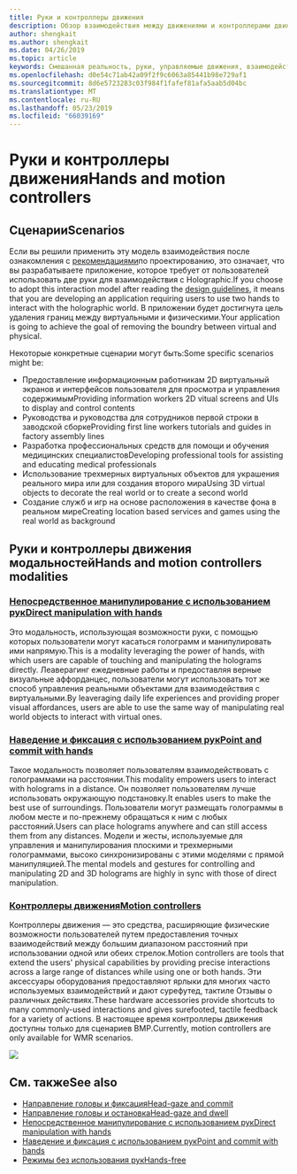```yaml
---
title: Руки и контроллеры движения
description: Обзор взаимодействия между движениями и контроллерами движений
author: shengkait
ms.author: shengkait
ms.date: 04/26/2019
ms.topic: article
keywords: Смешанная реальность, руки, управляемые движения, взаимодействие, проектирование
ms.openlocfilehash: d0e54c71ab42a09f2f9c6063a85441b98e729af1
ms.sourcegitcommit: 8d6e5723283c03f984f1fafef81afa5aab5d04bc
ms.translationtype: MT
ms.contentlocale: ru-RU
ms.lasthandoff: 05/23/2019
ms.locfileid: "66039169"
---
```

# <a name="hands-and-motion-controllers"></a><span data-ttu-id="adb00-104">Руки и контроллеры движения</span><span class="sxs-lookup"><span data-stu-id="adb00-104">Hands and motion controllers</span></span>
## <a name="scenarios"></a><span data-ttu-id="adb00-105">Сценарии</span><span class="sxs-lookup"><span data-stu-id="adb00-105">Scenarios</span></span>
<span data-ttu-id="adb00-106">Если вы решили применить эту модель взаимодействия после ознакомления с [рекомендациями](interaction-fundamentals.md)по проектированию, это означает, что вы разрабатываете приложение, которое требует от пользователей использовать две руки для взаимодействия с Holographic.</span><span class="sxs-lookup"><span data-stu-id="adb00-106">If you choose to adopt this interaction model after reading the [design guidelines](interaction-fundamentals.md), it means that you are developing an application requiring users to use two hands to interact with the holographic world.</span></span> <span data-ttu-id="adb00-107">В приложении будет достигнута цель удаления границ между виртуальными и физическими.</span><span class="sxs-lookup"><span data-stu-id="adb00-107">Your application is going to achieve the goal of removing the boundry between virtual and physical.</span></span>

<span data-ttu-id="adb00-108">Некоторые конкретные сценарии могут быть:</span><span class="sxs-lookup"><span data-stu-id="adb00-108">Some specific scenarios might be:</span></span>
* <span data-ttu-id="adb00-109">Предоставление информационным работникам 2D виртуальный экранов и интерфейсов пользователя для просмотра и управления содержимым</span><span class="sxs-lookup"><span data-stu-id="adb00-109">Providing information workers 2D vitual screens and UIs to display and control contents</span></span>
* <span data-ttu-id="adb00-110">Руководства и руководства для сотрудников первой строки в заводской сборке</span><span class="sxs-lookup"><span data-stu-id="adb00-110">Providing first line workers tutorials and guides in factory assembly lines</span></span>
* <span data-ttu-id="adb00-111">Разработка профессиональных средств для помощи и обучения медицинских специалистов</span><span class="sxs-lookup"><span data-stu-id="adb00-111">Developing professional tools for assisting and educating medical professionals</span></span>  
* <span data-ttu-id="adb00-112">Использование трехмерных виртуальных объектов для украшения реального мира или для создания второго мира</span><span class="sxs-lookup"><span data-stu-id="adb00-112">Using 3D virtual objects to decorate the real world or to create a second world</span></span> 
* <span data-ttu-id="adb00-113">Создание служб и игр на основе расположения в качестве фона в реальном мире</span><span class="sxs-lookup"><span data-stu-id="adb00-113">Creating location based services and games using the real world as background</span></span>

## <a name="hands-and-motion-controllers-modalities"></a><span data-ttu-id="adb00-114">Руки и контроллеры движения модальностей</span><span class="sxs-lookup"><span data-stu-id="adb00-114">Hands and motion controllers modalities</span></span>
### <a name="direct-manipulation-with-handsdirect-manipulationmd"></a>[<span data-ttu-id="adb00-115">Непосредственное манипулирование с использованием рук</span><span class="sxs-lookup"><span data-stu-id="adb00-115">Direct manipulation with hands</span></span>](direct-manipulation.md)
<span data-ttu-id="adb00-116">Это модальность, использующая возможности руки, с помощью которых пользователи могут касаться голограмм и манипулировать ими напрямую.</span><span class="sxs-lookup"><span data-stu-id="adb00-116">This is a modality leveraging the power of hands, with which users are capable of touching and manipulating the holograms directly.</span></span> <span data-ttu-id="adb00-117">Леаверагинг ежедневные работы и предоставляя верные визуальные аффорданцес, пользователи могут использовать тот же способ управления реальными объектами для взаимодействия с виртуальными.</span><span class="sxs-lookup"><span data-stu-id="adb00-117">By leaveraging daily life experiences and providing proper visual affordances, users are able to use the same way of manipulating real world objects to interact with virtual ones.</span></span>   

### <a name="point-and-commit-with-handspoint-and-commitmd"></a>[<span data-ttu-id="adb00-118">Наведение и фиксация с использованием рук</span><span class="sxs-lookup"><span data-stu-id="adb00-118">Point and commit with hands</span></span>](point-and-commit.md)
<span data-ttu-id="adb00-119">Такое модальность позволяет пользователям взаимодействовать с голограммами на расстоянии.</span><span class="sxs-lookup"><span data-stu-id="adb00-119">This modality empowers users to interact with holograms in a distance.</span></span> <span data-ttu-id="adb00-120">Он позволяет пользователям лучше использовать окружающую подстановку.</span><span class="sxs-lookup"><span data-stu-id="adb00-120">It enables users to make the best use of surroundings.</span></span> <span data-ttu-id="adb00-121">Пользователи могут размещать голограммы в любом месте и по-прежнему обращаться к ним с любых расстояний.</span><span class="sxs-lookup"><span data-stu-id="adb00-121">Users can place holograms anywhere and can still access them from any distances.</span></span> <span data-ttu-id="adb00-122">Модели и жесты, используемые для управления и манипулирования плоскими и трехмерными голограммами, высоко синхронизированы с этими моделями с прямой манипуляцией.</span><span class="sxs-lookup"><span data-stu-id="adb00-122">The mental models and gestures for controlling and manipulating 2D and 3D holograms are highly in sync with those of direct manipulation.</span></span>

### <a name="motion-controllersmotion-controllersmd"></a>[<span data-ttu-id="adb00-123">Контроллеры движения</span><span class="sxs-lookup"><span data-stu-id="adb00-123">Motion controllers</span></span>](motion-controllers.md)
<span data-ttu-id="adb00-124">Контроллеры движения — это средства, расширяющие физические возможности пользователей путем предоставления точных взаимодействий между большим диапазоном расстояний при использовании одной или обеих стрелок.</span><span class="sxs-lookup"><span data-stu-id="adb00-124">Motion controllers are tools that extend the users' physical capabilities by providing precise interactions across a large range of distances while using one or both hands.</span></span> <span data-ttu-id="adb00-125">Эти аксессуары оборудования предоставляют ярлыки для многих часто используемых взаимодействий и дают сурефутед, тактиле Отзывы о различных действиях.</span><span class="sxs-lookup"><span data-stu-id="adb00-125">These hardware accessories provide shortcuts to many commonly-used interactions and gives surefooted, tactile feedback for a variety of actions.</span></span> <span data-ttu-id="adb00-126">В настоящее время контроллеры движения доступны только для сценариев ВМР.</span><span class="sxs-lookup"><span data-stu-id="adb00-126">Currently, motion controllers are only available for WMR scenarios.</span></span> 

![](images/Hands-and-controllers-720px.jpg)<br>

## <a name="see-also"></a><span data-ttu-id="adb00-127">См. также</span><span class="sxs-lookup"><span data-stu-id="adb00-127">See also</span></span>
* [<span data-ttu-id="adb00-128">Направление головы и фиксация</span><span class="sxs-lookup"><span data-stu-id="adb00-128">Head-gaze and commit</span></span>](gaze-and-commit.md)
* [<span data-ttu-id="adb00-129">Направление головы и остановка</span><span class="sxs-lookup"><span data-stu-id="adb00-129">Head-gaze and dwell</span></span>](gaze-and-dwell.md)
* [<span data-ttu-id="adb00-130">Непосредственное манипулирование с использованием рук</span><span class="sxs-lookup"><span data-stu-id="adb00-130">Direct manipulation with hands</span></span>](direct-manipulation.md)
* [<span data-ttu-id="adb00-131">Наведение и фиксация с использованием рук</span><span class="sxs-lookup"><span data-stu-id="adb00-131">Point and commit with hands</span></span>](point-and-commit.md)
* [<span data-ttu-id="adb00-132">Режимы без использования рук</span><span class="sxs-lookup"><span data-stu-id="adb00-132">Hands-free</span></span>](hands-free.md)
